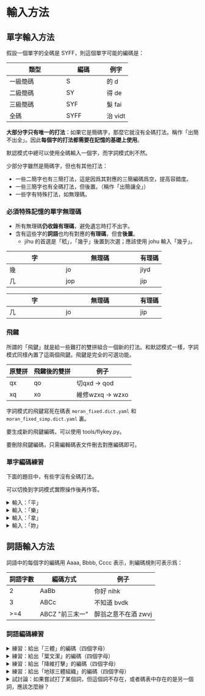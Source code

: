 # 輸入方法

## 單字輸入方法

假設一個單字的全碼是 SYFF，則這個單字可能的編碼是：

<table><thead><tr><th width="133">類型</th><th width="90">編碼</th><th>例字</th></tr></thead><tbody><tr><td>一級簡碼</td><td>S</td><td>的 d</td></tr><tr><td>二級簡碼</td><td>SY</td><td>得 de</td></tr><tr><td>三級簡碼</td><td>SYF</td><td>髮 fai</td></tr><tr><td>全碼</td><td>SYFF</td><td>治 vidt</td></tr></tbody></table>

**大部分字只有唯一的打法**：如果它是簡碼字，那麼它就沒有全碼打法。稱作「出簡不出全」。因此**每個字的打法都需要在記憶的基礎上使用**。

[//]: # ({% hint style="info" %})
默認模式中總可以使用全碼輸入一個字，而字詞模式則不然。

[//]: # ({% endhint %})

少部分字雖然是簡碼字，但也有其他打法：

* 一些二簡字也有三簡打法，這是因爲其對應的三簡編碼爲空，提高容錯度。
* 一些三簡字也有全碼打法，但後置。（稱作「出簡讓全」）
* 一些字有特殊打法，如無理碼。

### 必須特殊記憶的單字無理碼

* 所有無理碼**仍收錄有理碼**，避免遺忘時打不出字。
* 含有這些字的**詞語**也均有對應的**有理碼**，但會**後置**。
  * jihu 的首選是「嵇」，「幾乎」後置到次選；應該使用 johu 輸入「幾乎」。

[//]: # ({% tabs %})
[//]: # ({% tab title="傳承字版碼表" %})
<table><thead><tr><th width="132">字</th><th width="179">無理碼</th><th>有理碼</th></tr></thead><tbody><tr><td>幾</td><td>jo</td><td>jiyd</td></tr><tr><td>几</td><td>jop</td><td>jip</td></tr></tbody></table>

[//]: # ({% endtab %})

[//]: # ({% tab title="簡化字版碼表" %})
<table><thead><tr><th width="132">字</th><th width="179">無理碼</th><th>有理碼</th></tr></thead><tbody><tr><td>几</td><td>jo</td><td>jip</td></tr></tbody></table>

[//]: # ({% endtab %})
[//]: # ({% endtabs %})

### 飛鍵

所謂的「飛鍵」就是給一些難打的雙拼組合一個新的打法。和默認模式一樣，字詞模式同樣內置了這兩個飛鍵。飛鍵是完全的可選功能。

| 原雙拼 | 飛鍵後的雙拼 | 例子             |
| --- | ------ | -------------- |
| qx  | qo     | 切qxd -> qod    |
| xq  | xo     | 維修wzxq -> wzxo |

[//]: # ({% hint style="info" %})
字詞模式的飛鍵寫死在碼表 `moran_fixed.dict.yaml` 和 `moran_fixed_simp.dict.yaml` 裏。

要生成新的飛鍵編碼，可以使用 tools/flykey.py。

要刪除飛鍵編碼，只需編輯碼表文件刪去對應編碼即可。

[//]: # ({% endhint %})

### 單字編碼練習

[//]: # ({% hint style="info" %})
下面的題目中，有些字沒有全碼打法。

可以切換到字詞模式實際操作後再作答。

[//]: # ({% endhint %})

<details>

<summary>輸入：「平」</summary>

p，「平」是一簡字

</details>

<details>

<summary>輸入：「樂」</summary>

le，「樂」是二簡字

</details>

<details>

<summary>輸入：「拿」</summary>

nau，「拿」是三簡字

</details>

<details>

<summary>輸入：「妳」</summary>

nine，「妳」是全碼字

</details>

## 詞語輸入方法

詞語中的每個字的編碼用 Aaaa, Bbbb, Cccc 表示，則編碼規則可表示爲：

| 詞語字數 | 編碼方式        | 例子           |
| ---- | ----------- | ------------ |
| 2    | AaBb        | 你好 nihk      |
| 3    | ABCc        | 不知道 bvdk     |
| >=4  | ABCZ "前三末一" | 醉翁之意不在酒 zwvj |

### 詞語編碼練習

<details>

<summary>練習：給出「三體」的編碼（四個字母）</summary>

sjti

根據第一條規則，取兩個字的雙拼碼

</details>

<details>

<summary>練習：給出「葉文潔」的編碼（四個字母）</summary>

ywjx

根據第二條規則，前兩個字取首碼，最後一字取完整的雙拼碼

</details>

<details>

<summary>練習：給出「降維打擊」的編碼（四個字母）</summary>

jwdj

根據最後一條規則，取每個字的首碼

</details>

<details>

<summary>練習：給出「地球三體組織」的編碼（四個字母）</summary>

dqsv

根據最後一條規則，取前三字和最後一字的首碼

</details>

<details>

<summary>試討論：如果嘗試打了某個詞，但這個詞不存在，或者碼表中存在的是另一個詞，應該怎麼辦？</summary>

1. 可以使用造詞功能，或編輯碼表增加該詞。
2. 逐字輸入這個詞。

一般來說，除非某個詞真的很常用，否則通常更推薦逐字輸入的方法。在熟悉單字編碼後，逐字輸入的速度一般會比打兩字詞更快。這是因爲字的數量少，編碼更容易熟悉，所以擊鍵速度更快，也不用擔心這個詞是否存在，故而綜合來說會更快一些。對於超長的多字詞，一般打詞更快，但需要付出記憶成本，需要自己權衡。

</details>
